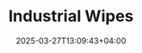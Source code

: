 ---
type: product
layout: product
date: 2025-03-27T13:09:43+04:00
sitemap:
  priority: 1
  changefreq: "weekly"

# SEO metadata
seoTitleSuffix: "Heavy-Duty Shop Towels Near Me"
seoDescription: >-
  Industrial Wipes from Nutcracker Pro for Kentucky auto shops. 1050 durable, lint-free wipes per roll. Perfect for mechanics, solvent-resistant, and cost-saving.

# Page content
title: "**Industrial Wipes**"
titlePrefix: "Kentucky’s Go-To Choice for"
description: >-
  Industrial Wipes deliver top cleaning power for Kentucky mechanics. 1050 heavy-duty wipes per roll tackle grease and oil with no lint. Save 40% over rental towels.

# price section
priceSection:
  title: "Unbeatable price"

# benefitsContent
benefitsImages:
  - image: "/images/wipes/product-main.jpg"
    alt: "Industrial Wipes for Kentucky Auto Shops"

# benefitsContent
benefitsBlocks:
  - title: "Kentucky Shop Essential"
    text: >-
      Industrial Wipes clean oil and grease fast for Kentucky dealerships. A top pick for auto shop supplies and service center products statewide.
  - title: "Tough and Soaky"
    text: >-
      These wipes hold up strong and soak up spills quick. Kentucky mechanics trust them for durable cleaning in busy garages every day.
  - title: "Works with Solvents"
    text: >-
      Use with most solvents for versatile cleaning. Kentucky auto repair tools and surfaces stay spotless with these shop-grade wipes.
  - title: "Saves Kentucky Shops Cash"
    text: >-
      1050 wipes per roll cut costs 40% vs rentals. Kentucky service managers stock up cheap with this bulk mechanic supply deal.
  - title: "No Lint Left Behind"
    text: >-
      Lint-free wipes leave Kentucky shop surfaces clean. Perfect for windshields and parts needing a pro finish without mess.
  - title: "Fast Grab Design"
    text: >-
      Fits Tork dispensers for quick use in Kentucky shops. Tear-off cuts waste, keeping workflows smooth with garage consumables.
  - title: "Ships Fast to Kentucky"
    text: >-
      Get Industrial Wipes quick in Kentucky. Fast delivery keeps your auto shop tools and mechanic gear ready for action.
  - title: "Built for Heavy Use"
    text: >-
      These wipes don’t tear under tough jobs. Kentucky dealerships rely on them for daily automotive maintenance tools and more.
  - title: "Kentucky Shop Favorite"
    text: >-
      Kentucky mechanics love the strength and value. A go-to for wholesale mechanic supplies and cleaning materials statewide.

# gallery section
gallery:
  id: "product-gallery"
  items:
    - image: "images/wipes/gallery-4.jpg"
      alt: "Industrial Wipes effectively cleaning greasy automotive parts"
    - image: "images/wipes/gallery-5.jpg"
      alt: "Heavy-duty shop wipes in Tork floor dispenser for easy access"
    - image: "images/wipes/gallery-6.jpg"
      alt: "Industrial Wipes demonstrating superior absorption of automotive fluids"

# testimonials section
testimonials:
  title: "# Customer reviews"
  items:
    - name: "Eddie"
      text: >-
        These wipes are killer in my garage. Grease and oil wipe off fast, and they don’t shred. A roll lasts me ages too.
    - name: "Carrie"
      text: >-
        Love these for my auto shop. They soak up more than others, and I use less per job. Fit my dispenser perfect and save me money.
    - name: "Pete"
      text: >-
        Got these for my Kentucky workshop. They’re tough, no mess, and I reuse them a bit. Great for tools and benches every time.
    - name: "Tammy"
      text: >-
        Best wipes for my Kentucky service bay. Strong enough for grease but soft for surfaces. Roll setup’s handy and works with solvents.
    - name: "Bobby"
      text: >-
        Switched to these and won’t go back. Thick, no lint, and cheaper than before. I use fewer wipes per cleanup now.
    - name: "Lynn"
      text: >-
        Keep these in my truck and shop. They handle spills and tools great, no falling apart. Best for quick jobs anywhere.
    - name: "Randy"
      text: >-
        These wipes rock. Oil’s gone fast, and they’re sturdy. Bulk roll’s a steal and ships quick to my garage door.
    - name: "Sue"
      text: >-
        My Kentucky dealership loves them. No lint on parts, and they last. Cheaper than rentals and keep us stocked up easy.
    - name: "Joe"
      text: >-
        Top wipes for my Kentucky autp shop. Grease wipes clean, no hassle. Dispenser tears smooth, and they’re a solid deal all around.

# FAQ section
faq:
  titleColored: "F.A.Q."
  questions:
    - question: "How tough are Industrial Wipes?"
      answer: >-
        Built for Kentucky auto shops, they stay strong wet or dry. Scrub tools and parts clean without tearing, gentle on surfaces too.
    - question: "Do they work with solvents?"
      answer: >-
        Yep, they handle most solvents fine. Kentucky mechanics use them with degreasers and cleaners for versatile shop supplies.
    - question: "How many wipes per roll?"
      answer: >-
        1050 wipes per roll for Kentucky garages. Big enough for heavy use, fits standard dispensers, and lasts through tough jobs.
    - question: "Safe for delicate parts?"
      answer: >-
        Low-lint design works on Kentucky shop windshields and interiors. Cleans hard but leaves no fibers behind for a pro look.
    - question: "What dispensers fit them?"
      answer: >-
        Made for Tork floor dispensers in Kentucky shops. Easy one-hand grab and clean tear-off keep workflows fast and tidy.
    - question: "Why cheaper than rentals in Kentucky?"
      answer: >-
        1050 wipes save Kentucky shops 40% over rentals. Bulk pricing and durability cut costs on mechanic gear big time.
    - question: "Good for Kentucky delivery?"
      answer: >-
        Ships fast to Kentucky service centers. Stock up quick with these auto shop tools and keep your garage running smooth.
    - question: "Best for heavy spills?"
      answer: >-
        Perfect for Kentucky mechanics. Soak up oil and grease fast, tough enough for daily use in busy automotive workshops.

---